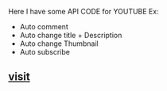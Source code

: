 Here I have some API CODE for YOUTUBE
Ex:
* Auto comment 
* Auto change title + Description
* Auto change Thumbnail 
* Auto subscribe 
## [visit](https://developers.google.com/youtube/v3/docs)
